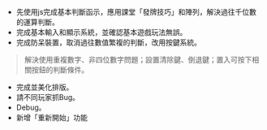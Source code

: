 - 先使用js完成基本判斷函示，應用課堂「發牌技巧」和陣列，解決過往千位數的運算判斷。
- 完成基本輸入和顯示系統，並確認基本遊戲玩法無誤。
- 完成防呆裝置，取消過往數值繁複的判斷，改用按鍵系統。
> 解決使用重複數字、非四位數字問題；設置清除鍵、倒退鍵；置入可按下相關按鈕的判斷條件。
- 完成並美化排版。
- 請不同玩家抓Bug。
- Debug。
- 新增「重新開始」功能